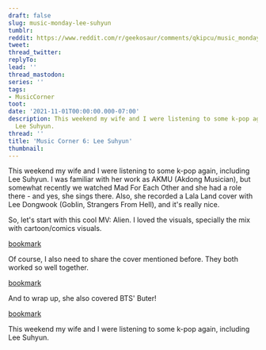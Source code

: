 ```yaml
---
draft: false
slug: music-monday-lee-suhyun
tumblr:
reddit: https://www.reddit.com/r/geekosaur/comments/qkipcu/music_monday_lee_suhyun/
tweet:
thread_twitter:
replyTo:
lead: ''
thread_mastodon:
series: ''
tags:
- MusicCorner
toot:
date: '2021-11-01T00:00:00.000-07:00'
description: This weekend my wife and I were listening to some k-pop again, including
  Lee Suhyun.
thread: ''
title: 'Music Corner 6: Lee Suhyun'
thumbnail:
---
```


This weekend my wife and I were listening to some k-pop again, including Lee Suhyun. I was familiar with her work as AKMU (Akdong Musician), but somewhat recently we watched Mad For Each Other and she had a role there - and yes, she sings there. Also, she recorded a Lala Land cover with Lee Dongwook (Goblin, Strangers From Hell), and it's really nice.

So, let's start with this cool MV: Alien. I loved the visuals, specially the mix with cartoon/comics visuals.

[bookmark](https://www.youtube.com/watch?v=GywDFkY3z-c)

Of course, I also need to share the cover mentioned before. They both worked so well together.

[bookmark](https://www.youtube.com/watch?v=uoxY6fX2sqo)

And to wrap up, she also covered BTS' Buter!

[bookmark](https://www.youtube.com/watch?v=ikhCYEALN84)

This weekend my wife and I were listening to some k-pop again, including
Lee Suhyun.
